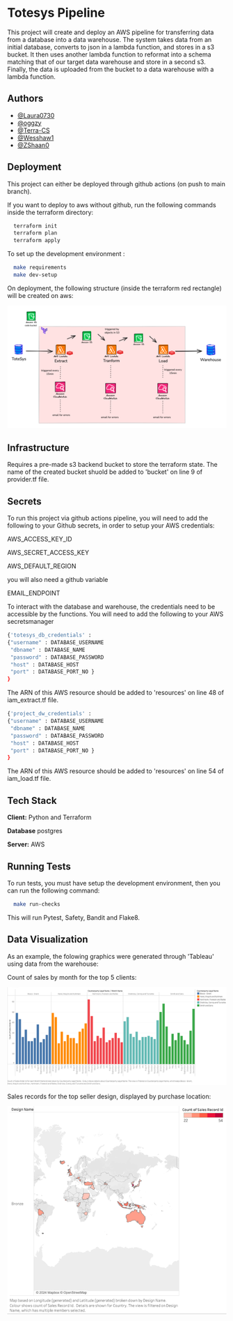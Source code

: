 
# Totesys Pipeline


This project will create and deploy an AWS pipeline for transferring data from a database into a data warehouse. 
The system takes data from an initial database, converts to json in a lambda function, and stores in a s3 bucket. It then uses another lambda function to reformat into a schema matching that of our target data warehouse and store in a second s3. Finally, the data is uploaded from the bucket to a data warehouse with a lambda function.

## Authors

- [@Laura0730](https://github.com/Laura0730)
- [@oggzy](https://github.com/oggzy)
- [@Terra-CS](https://github.com/Terra-CS)
- [@Wesshaw1](https://github.com/Wesshaw1)
- [@ZShaan0](https://github.com/ZShaan0)

## Deployment

This project can either be deployed through github actions (on push to main branch).

If you want to deploy to aws without github, run the following commands inside the terraform directory:

```bash
  terraform init
  terraform plan
  terraform apply
```

To set up the development environment :

```bash
  make requirements
  make dev-setup
```

On deployment, the following structure (inside the terraform red rectangle) will be created on aws:

![structure](image.png)


## Infrastructure

Requires a pre-made s3 backend bucket to store the terraform state. The name of the created bucket shuold be added to 'bucket' on line 9 of provider.tf file.


## Secrets

To run this project via github actions pipeline, you will need to add the following to your Github secrets, in order to setup your AWS credentials:

AWS_ACCESS_KEY_ID

AWS_SECRET_ACCESS_KEY

AWS_DEFAULT_REGION

you will also need a github variable

EMAIL_ENDPOINT

To interact with the database and warehouse, the credentials need to be accessible by the functions. You will need to add the following to your AWS secretsmanager

```bash
{'totesys_db_credentials' : 
{"username" : DATABASE_USERNAME
 "dbname" : DATABASE_NAME
 "password" : DATABASE_PASSWORD
 "host" : DATABASE_HOST
 "port" : DATABASE_PORT_NO }
}
```
The ARN of this AWS resource should be added to 'resources' on line 48 of iam_extract.tf file.

```bash
{'project_dw_credentials' : 
{"username" : DATABASE_USERNAME
 "dbname" : DATABASE_NAME
 "password" : DATABASE_PASSWORD
 "host" : DATABASE_HOST
 "port" : DATABASE_PORT_NO }
}
```
The ARN of this AWS resource should be added to 'resources' on line 54 of iam_load.tf file.
    
## Tech Stack 

**Client:** Python and Terraform

**Database** postgres

**Server:** AWS


## Running Tests

To run tests, you must have setup the development environment, then you can run the following 
command:
```bash
  make run-checks
```
This will run Pytest, Safety, Bandit and Flake8.

## Data Visualization

As an example, the folowing graphics were generated through 'Tableau' using data from the warehouse:

Count of sales by month for the top 5 clients:

![top 5 clients](image-2.png)

Sales records for the top seller design, displayed by purchase location:

![world sales best design](image-1.png)